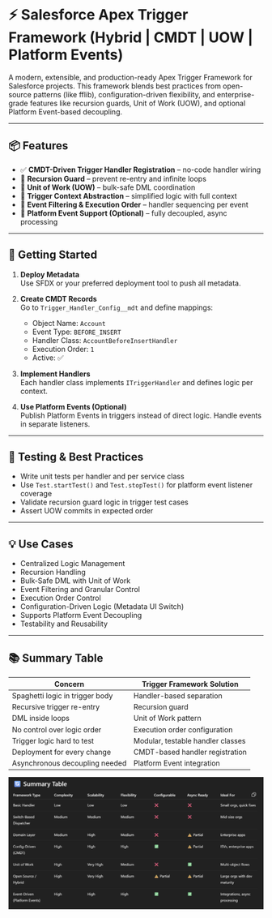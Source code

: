 # ⚡ Salesforce Apex Trigger Framework (Hybrid | CMDT | UOW | Platform Events)

A modern, extensible, and production-ready Apex Trigger Framework for Salesforce projects. This framework blends best practices from open-source patterns (like fflib), configuration-driven flexibility, and enterprise-grade features like recursion guards, Unit of Work (UOW), and optional Platform Event-based decoupling.

---

## 📦 Features

- ✅ **CMDT-Driven Trigger Handler Registration** – no-code handler wiring
- 🔁 **Recursion Guard** – prevent re-entry and infinite loops
- 🧱 **Unit of Work (UOW)** – bulk-safe DML coordination
- 🧠 **Trigger Context Abstraction** – simplified logic with full context
- 🔄 **Event Filtering & Execution Order** – handler sequencing per event
- 🔔 **Platform Event Support (Optional)** – fully decoupled, async processing

---

## 🚀 Getting Started

1. **Deploy Metadata**  
   Use SFDX or your preferred deployment tool to push all metadata.

2. **Create CMDT Records**  
   Go to `Trigger_Handler_Config__mdt` and define mappings:
   - Object Name: `Account`
   - Event Type: `BEFORE_INSERT`
   - Handler Class: `AccountBeforeInsertHandler`
   - Execution Order: `1`
   - Active: ✅

3. **Implement Handlers**  
   Each handler class implements `ITriggerHandler` and defines logic per context.

4. **Use Platform Events (Optional)**  
   Publish Platform Events in triggers instead of direct logic. Handle events in separate listeners.

---

## 🧪 Testing & Best Practices

- Write unit tests per handler and per service class
- Use `Test.startTest()` and `Test.stopTest()` for platform event listener coverage
- Validate recursion guard logic in trigger test cases
- Assert UOW commits in expected order

---

## 💡 Use Cases

- Centralized Logic Management
- Recursion Handling
- Bulk-Safe DML with Unit of Work
- Event Filtering and Granular Control
- Execution Order Control
- Configuration-Driven Logic (Metadata UI Switch)
- Supports Platform Event Decoupling
- Testability and Reusability

---

## 📚 Summary Table

| Concern                         | Trigger Framework Solution        |
| ------------------------------- | --------------------------------- |
| Spaghetti logic in trigger body | Handler-based separation          |
| Recursive trigger re-entry      | Recursion guard                   |
| DML inside loops                | Unit of Work pattern              |
| No control over logic order     | Execution order configuration     |
| Trigger logic hard to test      | Modular, testable handler classes |
| Deployment for every change     | CMDT-based handler registration   |
| Asynchronous decoupling needed  | Platform Event integration        |


![Trigger Framework Coparison](framework-comparison.png)
